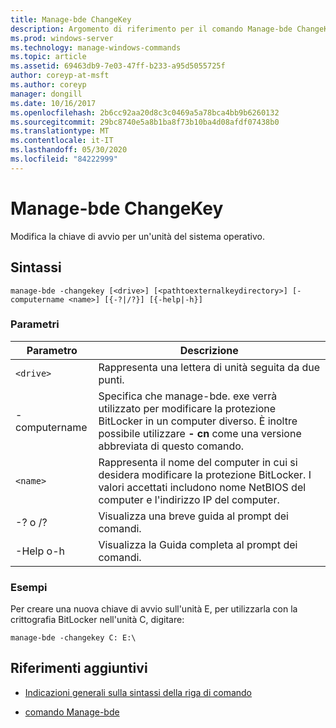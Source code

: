 ```yaml
---
title: Manage-bde ChangeKey
description: Argomento di riferimento per il comando Manage-bde ChangeKey, che modifica la chiave di avvio per un'unità del sistema operativo.
ms.prod: windows-server
ms.technology: manage-windows-commands
ms.topic: article
ms.assetid: 69463db9-7e03-47ff-b233-a95d5055725f
author: coreyp-at-msft
ms.author: coreyp
manager: dongill
ms.date: 10/16/2017
ms.openlocfilehash: 2b6cc92aa20d8c3c0469a5a78bca4bb9b6260132
ms.sourcegitcommit: 29bc8740e5a8b1ba8f73b10ba4d08afdf07438b0
ms.translationtype: MT
ms.contentlocale: it-IT
ms.lasthandoff: 05/30/2020
ms.locfileid: "84222999"
---
```

# <a name="manage-bde-changekey"></a>Manage-bde ChangeKey

Modifica la chiave di avvio per un'unità del sistema operativo.

## <a name="syntax"></a>Sintassi

```
manage-bde -changekey [<drive>] [<pathtoexternalkeydirectory>] [-computername <name>] [{-?|/?}] [{-help|-h}]
```

### <a name="parameters"></a>Parametri

| Parametro | Descrizione |
| --------- | ----------- |
| `<drive>` | Rappresenta una lettera di unità seguita da due punti. |
| -computername | Specifica che manage-bde. exe verrà utilizzato per modificare la protezione BitLocker in un computer diverso. È inoltre possibile utilizzare **- cn** come una versione abbreviata di questo comando. |
| `<name>` | Rappresenta il nome del computer in cui si desidera modificare la protezione BitLocker. I valori accettati includono nome NetBIOS del computer e l'indirizzo IP del computer. |
| -? o /? | Visualizza una breve guida al prompt dei comandi. |
| -Help o-h | Visualizza la Guida completa al prompt dei comandi. |

### <a name="examples"></a>Esempi

Per creare una nuova chiave di avvio sull'unità E, per utilizzarla con la crittografia BitLocker nell'unità C, digitare:

```
manage-bde -changekey C: E:\
```

## <a name="additional-references"></a>Riferimenti aggiuntivi

- [Indicazioni generali sulla sintassi della riga di comando](command-line-syntax-key.md)

- [comando Manage-bde](manage-bde.md)
